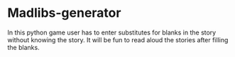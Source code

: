 # Madlibs-generator
In this python game user has to enter substitutes for blanks in the story without knowing the story. It will be fun to read aloud the stories after filling the blanks.

